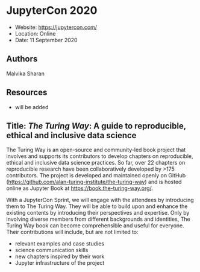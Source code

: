 # JupyterCon 2020

- Website: https://jupytercon.com/
- Location: Online
- Date: 11 September 2020

## Authors

Malvika Sharan

## Resources

- will be added

## Title: _The Turing Way_: A guide to reproducible, ethical and inclusive data science

The Turing Way is an open-source and community-led book project that involves and supports its contributors to develop chapters on reproducible, ethical and inclusive data science practices.
So far, over 22 chapters on reproducible research have been collaboratively developed by >175 contributors.
The project is developed and maintained openly on GitHub (https://github.com/alan-turing-institute/the-turing-way) and is hosted online as Jupyter Book at https://book.the-turing-way.org/.

With a JupyterCon Sprint, we will engage with the attendees by introducing them to The Turing Way. They will be able to build upon and enhance the existing contents by introducing their perspectives and expertise. 
Only by involving diverse members from different backgrounds and identities, The Turing Way book can become comprehensible and useful for everyone.
Their contributions will include, but are not limited to:
- relevant examples and case studies
- science communication skills
- new chapters inspired by their work 
- Jupyter infrastructure of the project
